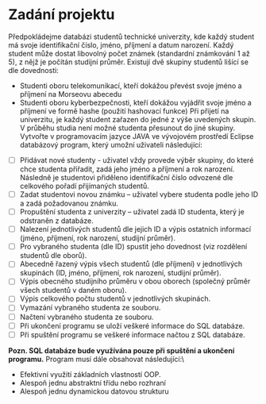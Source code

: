 # Zadání projektu
Předpokládejme databázi studentů technické univerzity, kde každý student má svoje identifikační číslo, jméno, příjmení a datum narození. Každý student může dostat libovolný počet známek (standardní známkování 1 až 5), z nějž je počítán studijní průměr. Existují dvě skupiny studentů lišící se dle
dovednosti:
- Studenti oboru telekomunikací, kteří dokážou převést svoje jméno a příjmení na Morseovu
abecedu
- Studenti oboru kyberbezpečnosti, kteří dokážou vyjádřit svoje jméno a příjmení ve formě
hashe (použití hashovací funkce)
Při přijetí na univerzitu, je každý student zařazen do jedné z výše uvedených skupin. V průběhu studia
není možné studenta přesunout do jiné skupiny.
Vytvořte v programovacím jazyce JAVA ve vývojovém prostředí Eclipse databázový program, který
umožní uživateli následující:
- [ ] Přidávat nové studenty - uživatel vždy provede výběr skupiny, do které chce studenta přiřadit, zadá
jeho jméno a příjmení a rok narození. Následně je studentovi přiděleno identifikační číslo odvozené
dle celkového pořadí přijímaných studentů.
- [ ] Zadat studentovi novou známku – uživatel vybere studenta podle jeho ID a zadá požadovanou
známku.
- [ ] Propuštění studenta z univerzity – uživatel zadá ID studenta, který je odstraněn z databáze.
- [ ] Nalezení jednotlivých studentů dle jejich ID a výpis ostatních informací (jméno, příjmení, rok
narození, studijní průměr).
- [ ] Pro vybraného studenta (dle ID) spustit jeho dovednost (viz rozdělení studentů dle oborů).
- [ ] Abecedně řazený výpis všech studentů (dle příjmení) v jednotlivých skupinách (ID, jméno, příjmení,
rok narození, studijní průměr).
- [ ] Výpis obecného studijního průměru v obou oborech (společný průměr všech studentů v daném
oboru).
- [ ] Výpis celkového počtu studentů v jednotlivých skupinách.
- [ ] Vymazání vybraného studenta ze souboru.
- [ ] Načtení vybraného studenta ze souboru.
- [ ] Při ukončení programu se uloží veškeré informace do SQL databáze.
- [ ] Při spuštění programu se veškeré informace načtou z SQL databáze.

**Pozn. SQL databáze bude využívána pouze při spuštění a ukončení programu.**
Program musí dále obsahovat následující:\
- Efektivní využití základních vlastností OOP.
- Alespoň jednu abstraktní třídu nebo rozhraní
- Alespoň jednu dynamickou datovou strukturu
